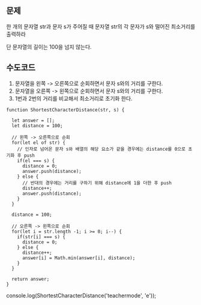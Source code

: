 ## 문제

한 개의 문자열 str과 문자 s가 주어질 때
문자열 str의 각 문자가 s와 떨어진 최소거리를 출력하라

단 문자열의 길이는 100을 넘지 않는다.

## 수도코드

1. 문자열을 왼쪽 -> 오른쪽으로 순회하면서 문자 s와의 거리를 구한다.
2. 문자열을 오른쪽 -> 왼쪽으로 순회하면서 문자 s와의 거리를 구한다.
3. 1번과 2번의 거리를 비교해서 최소거리로 초기화 한다.

```
function ShortestCharacterDistance(str, s) {

  let answer = [];
  let distance = 100;

  // 왼쪽 -> 오른쪽으로 순회
  for(let el of str) {
    // 인자로 넘어온 문자 s와 배열의 해당 요소가 같을 경우에는 distance를 0으로 초기화 후 push
    if(el === s) {
      distance = 0;
      answer.push(distance);
    } else {
      // 반대의 경우에는 거리를 구하기 위해 distance에 1을 더한 후 push
      distance++;
      answer.push(distance);
    }
  }

  distance = 100;

  // 오른쪽 -> 왼쪽으로 순회
  for(let i = str.length -1; i >= 0; i--) {
    if(str[i] === s) {
      distance = 0;
    } else {
      distance++;
      answer[i] = Math.min(answer[i], distance);
    }
  }

  return answer;
}
```

console.log(ShortestCharacterDistance('teachermode', 'e'));
